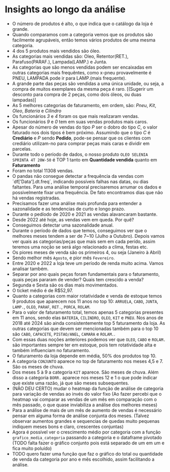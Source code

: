 # Insights ao longo da análise
* O número de produtos é alto, o que indica que o catálogo da loja é grande.
* Quando comparamos com a categoria vemos que os produtos são facilmente agrupáveis, então temos vários produtos de uma mesma categoria.
* 4 dos 5 produtos mais vendidos são óleo.
* As categorias mais vendidas são: Oleo, Retentor(RET.), Parafuso(PARAF.), Lampada(LAMP.) e Junta.
* As categorias que são menos vendidas podem ser encaixadas em outras categorias mais frequêntes, como x-pneu provavelmente é PNEU, LAMPADA pode ir para LAMP.(mais frequente). 
* A grande parte das peças são vendidas a uma única unidade, ou seja, a compra de muitos exemplares da mesma peça é raro. [(Sugerir um desconto para compra de 2 peças, como dois óleos, ou duas lampadas)]
* As 5 melhores categorias de faturamento, em ordem, são: *Pneu*, *Kit*, *Oleo*, *Bateria* e *Cilindro*
* Os funcionários *3* e *4* foram os que mais realizaram vendas.
* Os funcionários *9* e *0* tem em suas vendas produtos mais caros.
* Apesar do número de vendas do tipo *P* ser o dobro do tipo *C*, o valor faturado nos dois tipos é bem próximo. Assumindo que o tipo *C* é **Crediário** e *P* sendo **Pedido**, pode-se pensar que os clientes com crediário utilizam-no para comprar peças mais caras e dividir em parcelas.
* Durante todo o período de dados, o nosso produto `OLEO SELENIA SPRINTA 4T 20W-50` é TOP 1 tanto em **Quantidade vendida** quanto em **Faturamento**
* Foram no total 11308 vendas.
* O pandas não consegue detectar a frequência da vendas com ´df['Data'].dt.freq´, indicando possíveis falhas nas datas, ou dias faltantes. Para uma análise temporal precisaremos arrumar os dados e possivelmente fixar uma frequência. De fato encontramos dias que não há vendas registradas.
* Precisamos fazer uma análise mais profunda para entender a sazonalidade e as tendencias de curto e longo prazo.
* Durante o pedíodo de 2020 e 2021 as vendas alavancaram bastante.
* Desde 2022 até hoje, as vendas vem em queda. Por quê?
* Conseguimos detectar uma sazonalidade anual.
* Durante o período de dados que temos, conseguimos ver que o melhores meses tendem a ser de 7~10 (Julho a Outubro). Depois vamos ver quais as categorias/peças que mais sem em cada perído, assim teremos uma noção se será algo relacionado a clima, festas etc.
* Os piores meses de venda são os primeiros 4, ou seja (Janeiro à Abril)
* Sendo melhor mês `Agosto`, e pior mês `Fevereiro`.
* Entre 2020 e 2022 a loja teve um período de renda muito acima. Vamos analisar também.
* Separar por ano quais peças foram fundamentais para o faturamento, quais peças pararam de vender? Quais tem crescido a venda?
* Segunda e Sexta são os dias mais movimentados.
* O ticket médio é de R$52,97.
* Quanto a categorias com maior rotatividade e venda de estoque temos 9 produtos que aparecem nos 11 anos no top 10: `ARRUELA`, `CABO`, `JUNTA`, `LAMP.`, `OLEO`, `PARAF`, `RET.`, `PORCA`, `ROLAM`.
* Para o valor de faturamento total, temos apenas 5 categorias presentes em 11 anos, sendo elas `BATERIA`, `CILINDRO`, `OLEO`, `KIT` e `PNEU`. Nos anos de 2018 até 2024 são ainda consistentemente top 5 faturamento da loja. As outras categorias que devem ser mencionadas também para o top 10 são `CABO`, `CAPACETE`, `PISTAO/ANEL`, `CAMARA` e `ROLAM.`.
* Com essas duas noções anteriores podemos ver que `OLEO`, `CABO` e `ROLAM.` são importantes sempre ter em estoque, pois tem rotatividade alta e também influenciam no faturamento.
* O faturamento da loja depende em média, 50% dos produtos top 10.
* A categoria `CONJUNTO` aparece no top de faturamento nos meses 4,5 e 7. São os meses de chuva.
* Dos meses 5 à 9 a categoria `KIT` aparece. São meses de chuva. Além disso a categoria `BORR.` aparece nos meses 12 e 1 o que pode indicar que existe uma razão, já que são meses subsequentes.
* (NÃO DEU CERTO) mudar o heatmap da função de análise de categoria para variação de vendas ao invés do valor fixo (Ao fazer percebi que o heatmap vai comparar as vendas de um mês em comparação com o mês passado, o que quase inviabiliza a análise dos melhores meses)
* Para a análise de mais de um mês de aumento de vendas é necessário pensar em alguma forma de análise conjunta dos meses. (Talvez observar aumentos grandes e sequencias de quedas muito pequenas indiquem meses bons e claro, crescentes conjuntas)
* Agora é possível ver o crescimento médio por categoria com a função `grafico_media_categoria` passando a categoria e o dataframe pivotado (TODO falta fazer o gráfico conjunto pois está separado de um em um e fica muito poluído)
* TODO quero fazer uma função que faz o gráfico do total ou quantidade de venda da categoria por ano e mês escolhido, assim facilitando a análise.


